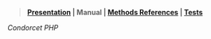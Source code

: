 > **[Presentation](https://github.com/julien-boudry/Condorcet/) | Manual | [Methods References](Documentation/README.md) | [Tests](../Tests)**  


_Condorcet PHP_